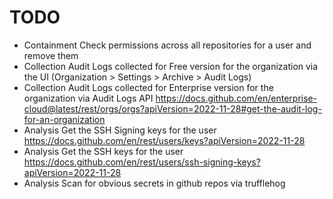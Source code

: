 # TODO
- Containment Check permissions across all repositories for a user and remove them
- Collection Audit Logs collected for Free version for the organization via the UI (Organization > Settings > Archive > Audit Logs)
- Collection Audit Logs collected for Enterprise version for the organization via Audit Logs API https://docs.github.com/en/enterprise-cloud@latest/rest/orgs/orgs?apiVersion=2022-11-28#get-the-audit-log-for-an-organization
- Analysis Get the SSH Signing keys for the user https://docs.github.com/en/rest/users/keys?apiVersion=2022-11-28
- Analysis Get the SSH keys for the user https://docs.github.com/en/rest/users/ssh-signing-keys?apiVersion=2022-11-28
- Analysis Scan for obvious secrets in github repos via trufflehog

